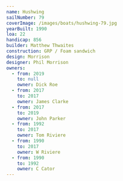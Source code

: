 ```yaml
---
name: Hushwing
sailNumber: 79
coverImage: /images/boats/hushwing-79.jpg
yearBuilt: 1990
loa: 22
handicap: 856
builder: Matthew Thwaites
construction: GRP / Foam sandwich
design: Morrison
designer: Phil Morrison
owners:
  - from: 2019
    to: null
    owner: Dick Roe
  - from: 2017
    to: 2017
    owner: James Clarke
  - from: 2017
    to: 2019
    owner: John Parker
  - from: 1992
    to: 2017
    owner: Tom Riviere
  - from: 1990
    to: 2017
    owner: W Riviere
  - from: 1990
    to: 1992
    owner: C Cator
---
```

